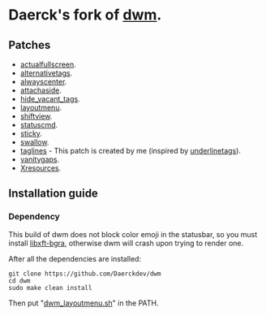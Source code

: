 # Daerck's fork of [dwm](https://dwm.suckless.org/).

## Patches

- [actualfullscreen](https://dwm.suckless.org/patches/actualfullscreen/).
- [alternativetags](https://dwm.suckless.org/patches/alternativetags/).
- [alwayscenter](https://dwm.suckless.org/patches/alwayscenter/).
- [attachaside](https://dwm.suckless.org/patches/attachaside/).
- [hide\_vacant\_tags](https://dwm.suckless.org/patches/hide_vacant_tags/).
- [layoutmenu](https://dwm.suckless.org/patches/layoutmenu/).
- [shiftview](https://lists.suckless.org/dev/1104/7590.html).
- [statuscmd](https://dwm.suckless.org/patches/statuscmd/).
- [sticky](https://dwm.suckless.org/patches/sticky/).
- [swallow](https://dwm.suckless.org/patches/swallow/).
- [taglines](https://github.com/Daerckdev/dwm/blob/master/patches/dwm-taglines-6.2.diff) - This patch is created by me (inspired by [underlinetags](https://dwm.suckless.org/patches/underlinetags/)).
- [vanitygaps](https://dwm.suckless.org/patches/vanitygaps/).
- [Xresources](https://dwm.suckless.org/patches/xresources/).

## Installation guide

### Dependency

This build of dwm does not block color emoji in the statusbar, so you must install [libxft-bgra](https://gitlab.freedesktop.org/xorg/lib/libxft), otherwise dwm will crash upon trying to render one.

After all the dependencies are installed:

```
git clone https://github.com/Daerckdev/dwm
cd dwm
sudo make clean install
```

Then put "[dwm\_layoutmenu.sh](https://github.com/Daerckdev/dwm/blob/master/dwm_layoutmenu.sh)" in the PATH.


